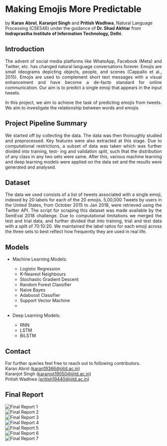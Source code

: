 # Making Emojis More Predictable

by **Karan Abrol**, **Karanjot Singh** and **Pritish Wadhwa**, Natural Language Processing (CSE546) under the guidance of **Dr. Shad Akhtar** from **Indraprastha Institute of Information Technology, Delhi**.

## Introduction
<p align="justify">The advent of social media platforms like WhatsApp, Facebook (Meta) and Twitter, etc. has changed natural language conversations forever. Emojis are small ideograms depicting objects, people, and scenes (Cappallo et al., 2015). Emojis are used to complement short text messages with a visual enhancement and have become a de-facto standard for online communication. Our aim is to predict a single emoji that appears in the input tweets. </p>  
<p align="justify">In this project, we aim to achieve the task of predicting emojis from tweets. We aim to investigate the relationship between words and emojis.</p>

## Project Pipeline Summary
<p align="justify">
We started off by collecting the data. The data was then thoroughly studied and preprocessed. Key features were also extracted at this stage. Due to computational restrictions, a subset of data was taken which was further divided into training, test- ing and validation split, such that the distribution of any class in any two sets were same. After this, various machine learning and deep learning models were applied on the data set and the results were generated and analysed.
</p>

## Dataset
<p align="justify">
The data we used consists of a list of tweets associated with a single emoji, indexed by 20 labels for each of the 20 emojis. 5,00,000 Tweets by users in the United States, from October 2015 to Jan 2018, were retrieved using the Twitter API. The script for scraping this dataset was made available by the SemEval 2018 challenge. Due to computational limitations we merged the test and trial data, and further divided that into training, trial and test data with a split of 70:10:20. We maintained the label ratios for each emoji across the three sets to best reflect how frequently they are used in real life.
</p>

## Models
- Machine Learning Models:
  - Logistic Regression
  - K-Nearest Neighbours
  - Stochastic Gradient Descent
  - Random Forest Classifier
  - Naive Bayes
  - Adaboost Classifier
  - Support Vector Machine
  - 

- Deep Learning Models:
  - RNN
  - LSTM
  - BiLSTM

<!-- ## Repository Description
- ### Preprocessing
  Code files for preprocessing data, EDA, feature selection, encoding, train-val-test split and feature scaling
- ### Regression
  Code files for training, validating, generating graphs and saving regression models
- ### Classification
  Code files for training, validating, generating graphs and saving classification models
- ### Reports
  Proposal, Interim Report and Final Report
- ### Images
  Images used in reports -->

## Contact
For further queries feel free to reach out to following contributors.  
Karan Abrol (karan19366@iiitd.ac.in)  
Karanjot Singh (karanjot19050@iiitd.ac.in)  
Pritish Wadhwa (pritish19440@iiitd.ac.in)

## Final Report
![Final Report 1](/Reports/Final_Report_Images/Report-1.png)  
![Final Report 2](/Reports/Final_Report_Images/Report-2.png)  
![Final Report 3](/Reports/Final_Report_Images/Report-3.png)  
![Final Report 4](/Reports/Final_Report_Images/Report-4.png)  
![Final Report 5](/Reports/Final_Report_Images/Report-5.png)  
![Final Report 6](/Reports/Final_Report_Images/Report-6.png)  
![Final Report 7](/Reports/Final_Report_Images/Report-7.png)
